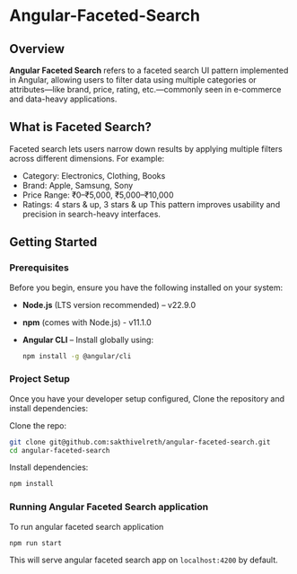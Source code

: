 # Angular-Faceted-Search

## Overview

**Angular Faceted Search** refers to a faceted search UI pattern implemented in Angular, allowing users to filter data using multiple categories or attributes—like brand, price, rating, etc.—commonly seen in e-commerce and data-heavy applications.

## What is Faceted Search?
Faceted search lets users narrow down results by applying multiple filters across different dimensions. For example:
- Category: Electronics, Clothing, Books
- Brand: Apple, Samsung, Sony
- Price Range: ₹0–₹5,000, ₹5,000–₹10,000
- Ratings: 4 stars & up, 3 stars & up
This pattern improves usability and precision in search-heavy interfaces.

## Getting Started

### Prerequisites

Before you begin, ensure you have the following installed on your system:

- **Node.js** (LTS version recommended) – v22.9.0
- **npm** (comes with Node.js) - v11.1.0
- **Angular CLI** – Install globally using:

  ```bash
  npm install -g @angular/cli
  ```

### Project Setup

Once you have your developer setup configured, Clone the repository and install dependencies:

Clone the repo:

```bash
git clone git@github.com:sakthivelreth/angular-faceted-search.git
cd angular-faceted-search
```

Install dependencies:

```bash
npm install
```

### Running Angular Faceted Search application

To run angular faceted search application

```bash
npm run start
```

This will serve angular faceted search app on `localhost:4200` by default.